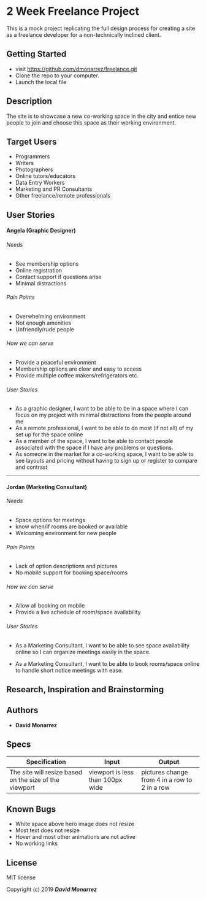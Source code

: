 # 2 Week Freelance Project

This is a mock project replicating the full design process for creating a site as a freelance developer for a non-technically inclined client.

## Getting Started

* visit https://github.com/dmonarrez/freelance.git
* Clone the repo to your computer.
* Launch the local file

## Description

The site is to showcase a new co-working space in the city and entice new people to join and choose this space as their working environment.

## Target Users

* Programmers
* Writers
* Photographers
* Online tutors/educators
* Data Entry Workers
* Marketing and PR Consultants
* Other freelance/remote professionals

## User Stories

#### Angela (Graphic Designer)

###### Needs
* See membership options
* Online registration
* Contact support if questions arise
* Minimal distractions

###### Pain Points
* Overwhelming environment
* Not enough amenities
* Unfriendly/rude people

###### How we can serve
* Provide a peaceful environment
* Membership options are clear and easy to access
* Provide multiple coffee makers/refrigerators etc.

###### User Stories

* As a graphic designer, I want to be able to be in a space where I can focus on my project with minimal distractions from the people around me
* As a remote professional, I want to be able to do most (if not all) of my set up for the space online
* As a member of the space, I want to be able to contact people associated with the space if I have any problems or questions.
* As someone in the market for a co-working space, I want to be able to see layouts and pricing without having to sign up or register to compare and contrast

<hr>

#### Jordan (Marketing Consultant)

###### Needs
* Space options for meetings
* know when/if rooms are booked or available
* Welcoming environment for new people

###### Pain Points
* Lack of option descriptions and pictures
* No mobile support for booking space/rooms

###### How we can serve
* Allow all booking on mobile
* Provide a live schedule of room/space availability

###### User Stories

* As a Marketing Consultant, I want to be able to see space availability online so I can organize meetings easily in the space.

* As a Marketing Consultant, I want to be able to book rooms/space online to handle short notice meetings with ease.

## Research, Inspiration and Brainstorming

## Authors

* **David Monarrez**

## Specs

Specification | Input | Output
------------- | ----- | ------
The site will resize based on the size of the viewport | viewport is less than 100px wide | pictures change from 4 in a row to 2 in a row


## Known Bugs

* White space above hero image does not resize
* Most text does not resize
* Hover and most other animations are not active
* No working links

## License

MIT license

Copyright (c) 2019 **_David Monarrez_**

